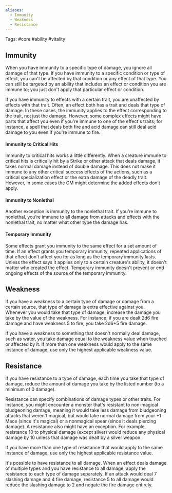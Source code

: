 ```yaml
---
aliases:
  - Immunity
  - Weakness
  - Resistance
---
```

Tags: #core #ability #vitality 

## Immunity

When you have immunity to a specific type of damage, you ignore all damage of that type. If you have immunity to a specific condition or type of effect, you can't be affected by that condition or any effect of that type. You can still be targeted by an ability that includes an effect or condition you are immune to; you just don't apply that particular effect or condition.  
  
If you have immunity to effects with a certain trait, you are unaffected by effects with that trait. Often, an effect both has a trait and deals that type of damage. In these cases, the immunity applies to the effect corresponding to the trait, not just the damage. However, some complex effects might have parts that affect you even if you're immune to one of the effect's traits; for instance, a spell that deals both fire and acid damage can still deal acid damage to you even if you're immune to fire.  

#### Immunity to Critical Hits

Immunity to critical hits works a little differently. When a creature immune to critical hits is critically hit by a Strike or other attack that deals damage, it takes normal damage instead of double damage. This does not make it immune to any other critical success effects of the actions, such as a critical specialization effect or the extra damage of the deadly trait. However, in some cases the GM might determine the added effects don’t apply.  

#### Immunity to Nonlethal

Another exception is immunity to the nonlethal trait. If you’re immune to nonlethal, you’re immune to all damage from attacks and effects with the nonlethal trait, no matter what other type the damage has.

#### Temporary Immunity

Some effects grant you immunity to the same effect for a set amount of time. If an effect grants you temporary immunity, repeated applications of that effect don't affect you for as long as the temporary immunity lasts. Unless the effect says it applies only to a certain creature's ability, it doesn't matter who created the effect. Temporary immunity doesn't prevent or end ongoing effects of the source of the temporary immunity.   

## Weakness

If you have a weakness to a certain type of damage or damage from a certain source, that type of damage is extra effective against you. Whenever you would take that type of damage, increase the damage you take by the value of the weakness. For instance, if you are dealt 2d6 fire damage and have weakness 5 to fire, you take 2d6+5 fire damage.  
  
If you have a weakness to something that doesn't normally deal damage, such as water, you take damage equal to the weakness value when touched or affected by it. If more than one weakness would apply to the same instance of damage, use only the highest applicable weakness value.

## Resistance

If you have resistance to a type of damage, each time you take that type of damage, reduce the amount of damage you take by the listed number (to a minimum of 0 damage).  
  
Resistance can specify combinations of damage types or other traits. For instance, you might encounter a monster that's resistant to non-magical bludgeoning damage, meaning it would take less damage from bludgeoning attacks that weren't magical, but would take normal damage from your +1 Mace (since it's magical) or a nonmagical spear (since it deals piercing damage). A resistance also might have an exception. For example, resistance 10 to physical damage (except silver) would reduce any physical damage by 10 unless that damage was dealt by a silver weapon.  
  
If you have more than one type of resistance that would apply to the same instance of damage, use only the highest applicable resistance value.  
  
It's possible to have resistance to all damage. When an effect deals damage of multiple types and you have resistance to all damage, apply the resistance to each type of damage separately. If an attack would deal 7 slashing damage and 4 fire damage, resistance 5 to all damage would reduce the slashing damage to 2 and negate the fire damage entirely.